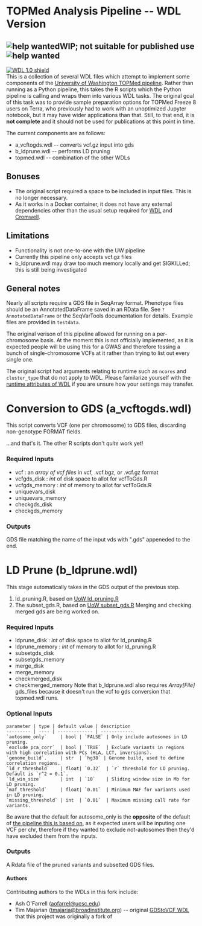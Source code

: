 # TOPMed Analysis Pipeline -- WDL Version

![help wanted](https://img.shields.io/badge/help-wanted-red)**WIP; not suitable for published use**![help wanted](https://img.shields.io/badge/help-wanted-red)
---
[![WDL 1.0 shield](https://img.shields.io/badge/WDL-1.0-lightgrey.svg)](https://github.com/openwdl/wdl/blob/main/versions/1.0/SPEC.md)  
This is a collection of several WDL files which attempt to implement some components of the [University of Washington TOPMed pipeline](https://github.com/UW-GAC/analysis_pipeline). Rather than running as a Python pipeline, this takes the R scripts which the Python pipeline is calling and wraps them into various WDL tasks. The original goal of this task was to provide sample preparation options for TOPMed Freeze 8 users on Terra, who previously had to work with an unoptimized Jupyter notebook, but it may have wider applications than that. Still, to that end, it is **not complete** and it should not be used for publications at this point in time.

The current components are as follows:

* a_vcftogds.wdl -- converts vcf.gz input into gds
* b_ldprune.wdl -- performs LD pruning
* topmed.wdl -- combination of the other WDLs

## Bonuses
* The original script required a space to be included in input files. This is no longer necessary.
* As it works in a Docker container, it does not have any external dependencies other than the usual setup required for [WDL](https://software.broadinstitute.org/wdl/documentation/quickstart) and [Cromwell](http://cromwell.readthedocs.io/en/develop/).

## Limitations
* Functionality is not one-to-one with the UW pipeline
* Currently this pipeline only accepts vcf.gz files
* b_ldprune.wdl may draw too much memory locally and get SIGKILLed; this is still being investigated

## General notes
Nearly all scripts require a GDS file in SeqArray format. Phenotype files should be an AnnotatedDataFrame saved in an RData file. See `?AnnotatedDataFrame` or the SeqVarTools documentation for details. Example files are provided in `testdata`.

The original verison of this pipeline allowed for running on a per-chromosome basis. At the moment this is not officially implemented, as it is expected people will be using this for a GWAS and therefore tossing a bunch of single-chromosome VCFs at it rather than trying to list out every single one.

The original script had arguments relating to runtime such as `ncores` and `cluster_type` that do not apply to WDL. Please familarize yourself with the [runtime attributes of WDL](https://cromwell.readthedocs.io/en/stable/RuntimeAttributes/) if you are unsure how your settings may transfer.

# Conversion to GDS (a_vcftogds.wdl)
This script converts VCF (one per chromosome) to GDS files, discarding non-genotype FORMAT fields.  

...and that's it. The other R scripts don't *quite* work yet!

### Required Inputs
* vcf : an *array of vcf files* in vcf, .vcf.bgz, or .vcf.gz format
* vcfgds_disk : *int* of disk space to allot for vcfToGds.R
* vcfgds_memory : *int* of memory to allot for vcfToGds.R
* uniquevars_disk
* uniquevars_memory
* checkgds_disk
* checkgds_memory

### Outputs
GDS file matching the name of the input vds with ".gds" appeneded to the end.

# LD Prune (b_ldprune.wdl)
This stage automatically takes in the GDS output of the previous step.
1. ld_pruning.R, based on [UoW ld_pruning.R](https://github.com/UW-GAC/analysis_pipeline/blob/master/R/ld_pruning.R)
2. The subset_gds.R, based on [UoW subset_gds.R](https://github.com/UW-GAC/analysis_pipeline/blob/master/R/subset_gds.R)
Merging and checking merged gds are being worked on.

### Required Inputs
* ldprune_disk : *int* of disk space to allot for ld_pruning.R
* ldprune_memory : *int* of memory to allot for ld_pruning.R
* subsetgds_disk
* subsetgds_memory
* merge_disk
* merge_memory
* checkmerged_disk
* checkmerged_memory
Note that b_ldprune.wdl also requires *Array[File]* gds_files because it doesn't run the vcf to gds conversion that topmed.wdl runs.

### Optional Inputs
    parameter | type | default value | description
    --------- | ---- | ------------- | ------------
	`autosome_only`     | bool | `FALSE` | Only include autosomes in LD pruning.
	`exclude_pca_corr`  | bool | `TRUE`  | Exclude variants in regions with high correlation with PCs (HLA, LCT, inversions).
	`genome_build`.     | str  | `hg38` | Genome build, used to define correlation regions.
	`ld_r_threshold`    | float| `0.32`  | `r` threshold for LD pruning. Default is `r^2 = 0.1`.
	`ld_win_size`       | int  | `10`    | Sliding window size in Mb for LD pruning.
	`maf_threshold`     | float| `0.01`  | Minimum MAF for variants used in LD pruning.
	`missing_threshold` | int  | `0.01`  | Maximum missing call rate for variants.

Be aware that the default for autosome_only is the **opposite** of the default of [the pipeline this is based on](https://github.com/UW-GAC/analysis_pipeline), as it expected users will be inputing one VCF per chr, therefore if they wanted to exclude not-autosomes then they'd have excluded them from the inputs.

### Outputs
A Rdata file of the pruned variants and subsetted GDS files.


#### Authors
Contributing authors to the WDLs in this fork include:
* Ash O'Farrell (aofarrel@ucsc.edu)
* Tim Majarian (tmajaria@broadinstitute.org) -- original [GDStoVCF WDL](https://github.com/manning-lab/vcfToGds) that this project was originally a fork of
